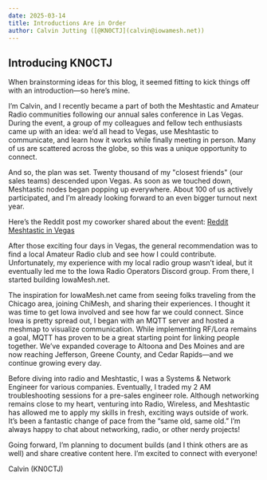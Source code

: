 ```yaml
---
date: 2025-03-14
title: Introductions Are in Order
author: Calvin Jutting ([@KN0CTJ](calvin@iowamesh.net))
---
```



## Introducing KN0CTJ

When brainstorming ideas for this blog, it seemed fitting to kick things off with an introduction—so here’s mine.

I’m Calvin, and I recently became a part of both the Meshtastic and Amateur Radio communities following our annual sales conference in Las Vegas. During the event, a group of my colleagues and fellow tech enthusiasts came up with an idea: we’d all head to Vegas, use Meshtastic to communicate, and learn how it works while finally meeting in person. Many of us are scattered across the globe, so this was a unique opportunity to connect.

And so, the plan was set. Twenty thousand of my "closest friends" (our sales teams) descended upon Vegas. As soon as we touched down, Meshtastic nodes began popping up everywhere. About 100 of us actively participated, and I’m already looking forward to an even bigger turnout next year.

Here’s the Reddit post my coworker shared about the event: [Reddit Meshtastic in Vegas](https://www.reddit.com/r/meshtastic/comments/1f5pbwz/phenomenal_results_with_meshtastic_in_las_vegas/)

After those exciting four days in Vegas, the general recommendation was to find a local Amateur Radio club and see how I could contribute. Unfortunately, my experience with my local radio group wasn’t ideal, but it eventually led me to the Iowa Radio Operators Discord group. From there, I started building IowaMesh.net.

The inspiration for IowaMesh.net came from seeing folks traveling from the Chicago area, joining ChiMesh, and sharing their experiences. I thought it was time to get Iowa involved and see how far we could connect. Since Iowa is pretty spread out, I began with an MQTT server and hosted a meshmap to visualize communication. While implementing RF/Lora remains a goal, MQTT has proven to be a great starting point for linking people together. We’ve expanded coverage to Altoona and Des Moines and are now reaching Jefferson, Greene County, and Cedar Rapids—and we continue growing every day.

Before diving into radio and Meshtastic, I was a Systems & Network Engineer for various companies. Eventually, I traded my 2 AM troubleshooting sessions for a pre-sales engineer role. Although networking remains close to my heart, venturing into Radio, Wireless, and Meshtastic has allowed me to apply my skills in fresh, exciting ways outside of work. It’s been a fantastic change of pace from the “same old, same old.” I’m always happy to chat about networking, radio, or other nerdy projects!

Going forward, I’m planning to document builds (and I think others are as well) and share creative content here. I’m excited to connect with everyone!


Calvin (KN0CTJ)